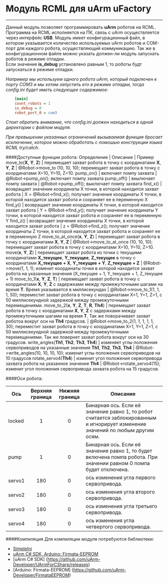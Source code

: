 # Модуль RCML для uArm uFactory
-------------------------------
Данный модуль позволяет программировать **uArm** роботов на RCML. Программа на RCML исполняется на ПК, связь с uArm осуществляется через интерфейс **USB**.
Модуль имеет конфигурационный файл, в котором указывается количество используемых uArm роботов и COM-порт для каждого робота, осуществляющий коммуникацию. Так же в конфигурационном файле можно указать должен-ли модуль запускать роботов в режиме отладки.<br> Если значение **is_debug** установлено равным 1, то роботы будт запускаться в режиме отладки.<br>

*Например мы используем одного робота uArm, который подключен к порту COM3 и мы хотим запустить его в режиме отладки, тогда config.ini будет иметь следующее содержимое:*
```ini
    [main]
	count_robots = 1
	is_debug = 0
	robot_port_0 = com3
```
*Стоит обратить внимание, что config.ini должен находиться в одной директории с файлом модуля.*

*При превышении указанных ограничений вызываемая функция бросает исключение, которое можно обработать с помошью конструкции языка RCML try/catch.*

####Доступные функции робота:
Определение  | Описание | Пример
move_to(**X**, **Y**, **Z**)  | перемещает захват робота в точку с координатами  **X**, **Y**, **Z** |  @Robot->move_to (10, 10, 10); перемещает захват робота в точку с координатами X=10, Y=10, Z=10.
pump_on() | включает помпу захвата | @Robot->pump_on(); включает помпу захвата
pump_off() | вкылючает помпу захвата | @Robot->pump_off();  выключает помпу захвата
find_x() | возвращает значение координаты X точки, в которой находится захват робота | X = @Robot->find_x(); получает значение координаты X точки, в которой находится захват робота и сохраняет ее в переменную X
find_y() | возвращает значение координаты X точки, в которой находится захват робота | Y = @Robot->find_y(); получает значение координаты Y точки, в которой находится захват робота и сохраняет ее в переменную Y
find_z() | возвращает значение координаты X точки, в которой находится захват робота | z = @Robot->find_z(); получает значение координаты Z точки, в которой находится захват робота и сохраняет ее в переменную Z
move_to_at_once(**x**, **Y**, **Z**) |  перемещает захват робота в точку с координатами  **X**, **Y**, **Z** |  @Robot->move_to_at_once (10, 10, 10); перемещает захват робота в точку с координатами X=10, Y=10, Z=10.
move(**x**, **Y**, **Z**) | перемещает захват робота из точки с текущими координатами **X_текущее**, **Y_текущее**, **Z_текущее** в точку с координатами **X_текущее + X**, **Y_текущее + Y**, **Z_текущее + Z** |  @Robot->move(1, 1, 1); изменит координаты точки в которой находится захват робота на указанные значения (X_текущее + 1, Y_текущее + 1, Z_текущее + 1)
move_to_1(**x**, **Y**, **Z**, **T**) | перемещает захват робота в точку с координатами  **X**, **Y**, **Z** с задержками между промежуточными шагами на время **T**. Время указывается в миллисекундах | @Robot->move_to_1(1, 1, 1, 50); переместит захват робота в точку с координатами X=1, Y=1, Z=1, с 50 миллисекундной задержкой между промежуточными перемещениями.
move_to_2(**x**, **Y**, **Z**, **T**, **R**, **Th4**) | перемещает захват робота в точку с координатами  **X**, **Y**, **Z** с задержками между промежуточными шагами на время **T**. Так же поворачивает захват роботоа вокруг оси на **Th4** градусов. | @Robot->move_to_2(1, 1, 1, 1, 1, 30); переместит захват робота в точку с координатами X=1, Y=1, Z=1, с 50 миллисекундной задержкой между промежуточными перемещениями. Так же повернет захват робота вокруг оси на 30 градусов.
write_angles(**Th1**, **Th2**, **Th3**, **Th4**) | изменяет углы положения сервоприводов на указанные значения **Th1**, **Th2**, **Th3**, **Th4** | @Robot->write_angles(10, 10, 10, 10); изменит углы положения сервоприводов на 10 градусов
rotate_servo4(**Th4**) | изменит угол положения сервопривода захвата робота на указанное значение **Th4** | @Robot->rotate_servo4(15); изменит угол положения сервопривода захвата робота на 15 градусов.

####Оси робота:

Ось| Верхняя граница | Нижняя граница | Описание 
------------  | :-----------------: | :--------------: | ---------------
locked | 1 | 0 | Бинарная ось. Если её значение равно 1, то робот считается заблокированным и игнорирует изменение значений по любым другим осям.
pump | 1 | 0 | Бинарная ось. Если её значение равно 1, то будет включена помпа робота. При значении равном 0 помпа будет отключена.
servo1 | 180 | 0 | ось изменения угла первого сервопривода.
servo2 | 180 | 0 | ось изменения угла второго сервопривода.
servo3 | 180 | 0 | ось изменения угла третьего сервопривода.
servo4 | 180 | 0 | ось изменения угла четвертого сервопривода.

####Компиляция
Для компиляции модуля потребуются библиотеки:
- [SimpleIni](https://github.com/brofield/simpleini)
- [uArm C# SDK, Arduino: Firmata-EEPROM ](http://developer.ufactory.cc/quickstart/csharp/)
- [uArm C# SDK] (https://github.com/uArm-Developer/UArmForCSharp/releases)
- [Arduino: Firmata-EEPROM] (https://github.com/uArm-Developer/FirmataEEPROM)

